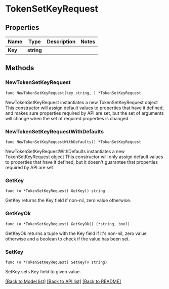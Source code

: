 # TokenSetKeyRequest

## Properties

Name | Type | Description | Notes
------------ | ------------- | ------------- | -------------
**Key** | **string** |  | 

## Methods

### NewTokenSetKeyRequest

`func NewTokenSetKeyRequest(key string, ) *TokenSetKeyRequest`

NewTokenSetKeyRequest instantiates a new TokenSetKeyRequest object
This constructor will assign default values to properties that have it defined,
and makes sure properties required by API are set, but the set of arguments
will change when the set of required properties is changed

### NewTokenSetKeyRequestWithDefaults

`func NewTokenSetKeyRequestWithDefaults() *TokenSetKeyRequest`

NewTokenSetKeyRequestWithDefaults instantiates a new TokenSetKeyRequest object
This constructor will only assign default values to properties that have it defined,
but it doesn't guarantee that properties required by API are set

### GetKey

`func (o *TokenSetKeyRequest) GetKey() string`

GetKey returns the Key field if non-nil, zero value otherwise.

### GetKeyOk

`func (o *TokenSetKeyRequest) GetKeyOk() (*string, bool)`

GetKeyOk returns a tuple with the Key field if it's non-nil, zero value otherwise
and a boolean to check if the value has been set.

### SetKey

`func (o *TokenSetKeyRequest) SetKey(v string)`

SetKey sets Key field to given value.



[[Back to Model list]](../README.md#documentation-for-models) [[Back to API list]](../README.md#documentation-for-api-endpoints) [[Back to README]](../README.md)


